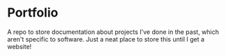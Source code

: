 # Portfolio
A repo to store documentation about projects I've done in the past, which aren't specific to software. Just a neat place to store this until I get a website!

